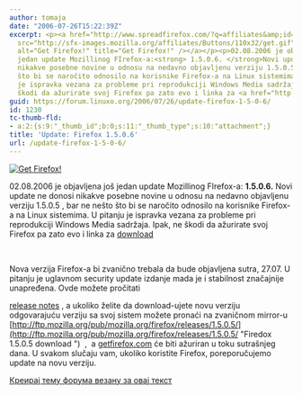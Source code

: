 ```yaml
---
author: tomaja
date: "2006-07-26T15:22:39Z"
excerpt: <p><a href="http://www.spreadfirefox.com/?q=affiliates&amp;id=0&amp;t=64"><img
  src="http://sfx-images.mozilla.org/affiliates/Buttons/110x32/get.gif" border="0"
  alt="Get Firefox!" title="Get Firefox!" /></a></p><p>02.08.2006 je objavljena jo&scaron;
  jedan update Mozillinog FIrefox-a:<strong> 1.5.0.6. </strong>Novi update ne donosi
  nikakve posebne novine u odnosu na nedavno objavljenu verziju 1.5.0.5 , bar ne nešto
  što bi se naročito odnosilo na korisnike Firefox-a na Linux sistemima. U pitanju
  je ispravka vezana za probleme pri reprodukciji Windows Media sadržaja. Ipak, ne
  škodi da ažurirate svoj Firefox pa zato evo i linka za <a href="http://www.mozilla.com/products/download.html?product=firefox-1.5.0.6&amp;os=linux&amp;lang=en-US">download</a>   </p><p>&nbsp;</p>
guid: https://forum.linuxo.org/2006/07/26/update-firefox-1-5-0-6/
id: 1230
tc-thumb-fld:
- a:2:{s:9:"_thumb_id";b:0;s:11:"_thumb_type";s:10:"attachment";}
title: 'Update: Firefox 1.5.0.6'
url: /update-firefox-1-5-0-6/
---
```

[<img src="http://sfx-images.mozilla.org/affiliates/Buttons/110x32/get.gif" border="0" alt="Get Firefox!" title="Get Firefox!" />](http://www.spreadfirefox.com/?q=affiliates&id=0&t=64)

02.08.2006 je objavljena jo&scaron; jedan update Mozillinog FIrefox-a: **1.5.0.6.** Novi update ne donosi nikakve posebne novine u odnosu na nedavno objavljenu verziju 1.5.0.5 , bar ne nešto što bi se naročito odnosilo na korisnike Firefox-a na Linux sistemima. U pitanju je ispravka vezana za probleme pri reprodukciji Windows Media sadržaja. Ipak, ne škodi da ažurirate svoj Firefox pa zato evo i linka za [download](http://www.mozilla.com/products/download.html?product=firefox-1.5.0.6&os=linux&lang=en-US) 

&nbsp;

<!--break-->Nova verzija Firefox-a bi zvanično trebala da bude objavljena sutra, 27.07. U pitanju je uglavnom security update izdanje mada je i stabilnost značajnije unapređena. Ovde možete pročitati 

<a href="http://www.mozilla.com/firefox/releases/1.5.0.5.html" target="_blank" title="Release Notes">release notes</a> , a ukoliko želite da download-ujete novu verziju odgovarajuću verziju sa svoj sistem možete pronaći na zvaničnom mirror-u [http://ftp.mozilla.org/pub/mozilla.org/firefox/releases/1.5.0.5/](http://ftp.mozilla.org/pub/mozilla.org/firefox/releases/1.5.0.5/ "Firedox 1.5.0.5 download ")&nbsp; ,&nbsp; a [getfirefox.com](http://www.getfirefox.com) će biti ažuriran u toku sutrašnjeg dana. U svakom slučaju vam, ukoliko koristite Firefox, poreporučujemo update na novu verziju.

[Креирај тему форума везану за овај текст](https://linuxo.org/nova-tema-na-forumu/?se_pid=1230)
